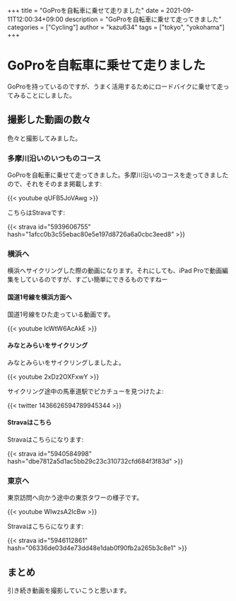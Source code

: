 +++
title = "GoProを自転車に乗せて走りました"
date = 2021-09-11T12:00:34+09:00
description = "GoProを自転車に乗せて走ってきました"
categories = ["Cycling"]
author = "kazu634"
tags = ["tokyo", "yokohama"]
+++

# GoProを自転車に乗せて走りました
GoProを持っているのですが、うまく活用するためにロードバイクに乗せて走ってみることにしました。

## 撮影した動画の数々
色々と撮影してみました。

### 多摩川沿いのいつものコース
GoProを自転車に乗せて走ってきました。多摩川沿いのコースを走ってきましたので、それをそのまま掲載します:

{{< youtube qUFB5JoVAwg >}}

こちらはStravaです:

{{< strava id="5939606755" hash="1afcc0b3c55ebac80e5e197d8726a6a0cbc3eed8" >}}

### 横浜へ
横浜へサイクリングした際の動画になります。それにしても、iPad Proで動画編集をしているのですが、すごい簡単にできるものですねー

#### 国道1号線を横浜方面へ
国道1号線をひた走っている動画です。

{{< youtube lcWtW6AcAkE >}}

#### みなとみらいをサイクリング
みなとみらいをサイクリングしましたよ。

{{< youtube 2xDz2OXFxwY >}}

サイクリング途中の馬車道駅でピカチューを見つけたよ:

{{< twitter 1436626594789945344 >}}

#### Stravaはこちら
Stravaはこちらになります:

{{< strava id="5940584998" hash="dbe7812a5d1ac5bb29c23c310732cfd684f3f83d" >}}

### 東京へ
東京訪問へ向かう途中の東京タワーの様子です。

{{< youtube WIwzsA2IcBw >}}

Stravaはこちらになります:

{{< strava id="5946112861" hash="06336de03d4e73dd48e1dab0f90fb2a265b3c8e1" >}}

## まとめ
引き続き動画を撮影していこうと思います。